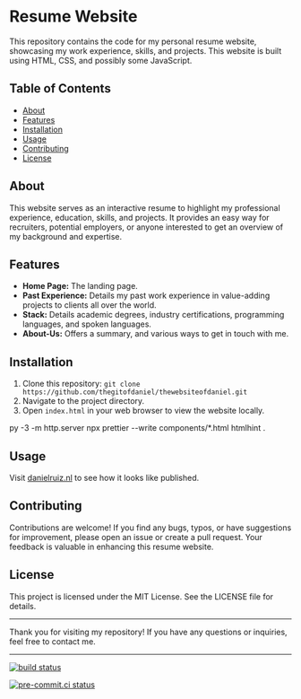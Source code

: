 # Resume Website

This repository contains the code for my personal resume website, showcasing my work experience, skills, and projects. This website is built using HTML, CSS, and possibly some JavaScript.

## Table of Contents

- [About](#about)
- [Features](#features)
- [Installation](#installation)
- [Usage](#usage)
- [Contributing](#contributing)
- [License](#license)

## About

This website serves as an interactive resume to highlight my professional experience, education, skills, and projects. It provides an easy way for recruiters, potential employers, or anyone interested to get an overview of my background and expertise.

## Features

- **Home Page:** The landing page.
- **Past Experience:** Details my past work experience in value-adding projects to clients all over the world.
- **Stack:** Details academic degrees, industry certifications, programming languages, and spoken languages.
- **About-Us:** Offers a summary, and various ways to get in touch with me.

## Installation

1. Clone this repository: `git clone https://github.com/thegitofdaniel/thewebsiteofdaniel.git`
2. Navigate to the project directory.
3. Open `index.html` in your web browser to view the website locally.

py -3 -m http.server
npx prettier --write components/*.html
htmlhint .

## Usage

Visit [danielruiz.nl](http://danielruiz.nl) to see how it looks like published.

## Contributing

Contributions are welcome! If you find any bugs, typos, or have suggestions for improvement, please open an issue or create a pull request. Your feedback is valuable in enhancing this resume website.

## License

This project is licensed under the MIT License. See the LICENSE file for details.

---

Thank you for visiting my repository! If you have any questions or inquiries, feel free to contact me.

---

[![build status](https://github.com/pre-commit/pre-commit/actions/workflows/main.yml/badge.svg)](https://github.com/pre-commit/pre-commit/actions/workflows/main.yml)

[![pre-commit.ci status](https://results.pre-commit.ci/badge/github/pre-commit/pre-commit/main.svg)](https://results.pre-commit.ci/latest/github/pre-commit/pre-commit/main)
